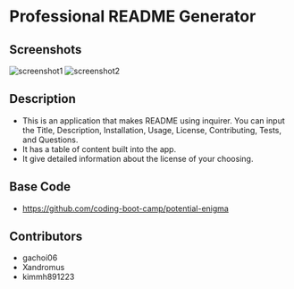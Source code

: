 # Professional README Generator

## Screenshots
![screenshot1](https://user-images.githubusercontent.com/125617951/236949759-8308072f-30e5-44be-b265-b00777b941f2.jpg)
![screenshot2](https://user-images.githubusercontent.com/125617951/236949844-35a0fc97-4079-4bd4-ae76-1f65b5d382f7.jpg)

## Description
- This is an application that makes README using inquirer. You can input the Title, Description, Installation, Usage, License, Contributing, Tests, and Questions.
- It has a table of content built into the app.
- It give detailed information about the license of your choosing.

## Base Code
- https://github.com/coding-boot-camp/potential-enigma

## Contributors
- gachoi06
- Xandromus
- kimmh891223

